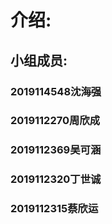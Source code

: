 # 介绍:
## 小组成员:
### 2019114548沈海强
### 2019112270周欣成
### 2019112369吴可涵
### 2019112320丁世诚
### 2019112315蔡欣运
